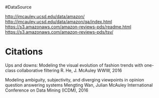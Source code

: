 #DataSource

http://jmcauley.ucsd.edu/data/amazon/
http://jmcauley.ucsd.edu/data/amazon/qa/index.html
https://s3.amazonaws.com/amazon-reviews-pds/readme.html
https://s3.amazonaws.com/amazon-reviews-pds/tsv/

# Citations


Ups and downs: Modeling the visual evolution of fashion trends with one-class collaborative filtering
R. He, J. McAuley
WWW, 2016

Modeling ambiguity, subjectivity, and diverging viewpoints in opinion question answering systems
Mengting Wan, Julian McAuley
International Conference on Data Mining (ICDM), 2016
